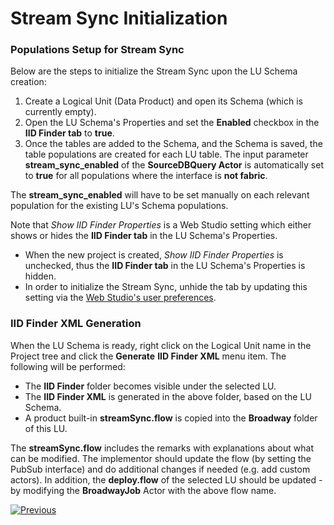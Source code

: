 # Stream Sync Initialization

### Populations Setup for Stream Sync

Below are the steps to initialize the Stream Sync upon the LU Schema creation:

1. Create a Logical Unit (Data Product) and open its Schema (which is currently empty). 
2. Open the LU Schema's Properties and set the **Enabled** checkbox in the **IID Finder tab** to **true**.
3. Once the tables are added to the Schema, and the Schema is saved, the table populations are created for each LU table. The input parameter **stream_sync_enabled** of the **SourceDBQuery Actor** is automatically set to **true** for all populations where the interface is **not fabric**.

The **stream_sync_enabled** will have to be set manually on each relevant population for the existing LU's Schema populations.

<web>

Note that *Show IID Finder Properties* is a Web Studio setting which either shows or hides the **IID Finder tab** in the LU Schema's Properties. 

* When the new project is created, *Show IID Finder Properties* is unchecked, thus the **IID Finder tab** in the LU Schema's Properties is hidden. 
* In order to initialize the Stream Sync, unhide the tab by updating this setting via the [Web Studio's user preferences](/articles/04_fabric_studio/04_user_preferences.md). 

</web>

### IID Finder XML Generation

When the LU Schema is ready, right click on the Logical Unit name in the Project tree and click the **Generate** **IID Finder XML** menu item. The following will be performed:

* The **IID Finder** folder becomes visible under the selected LU.
* The **IID Finder XML** is generated in the above folder, based on the LU Schema.
* A product built-in **streamSync.flow** is copied into the **Broadway** folder of this LU.

The **streamSync.flow** includes the remarks with explanations about what can be modified. The implementor should update the flow (by setting the PubSub interface) and do additional changes if needed (e.g. add custom actors). In addition, the **deploy.flow** of the selected LU should be updated - by modifying the **BroadwayJob** Actor with the above flow name.



[![Previous](/articles/images/Previous.png)](01_stream_sync_overview.md)
